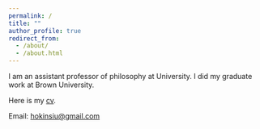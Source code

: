 ```yaml
---
permalink: /
title: ""
author_profile: true
redirect_from: 
  - /about/
  - /about.html
---
```


I am an assistant professor of philosophy at  University. I did my graduate work at Brown University.

Here is my [cv](../assets/cv2025.pdf).

Email: hokinsiu@gmail.com
